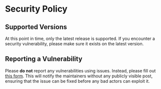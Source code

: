 # Security Policy

## Supported Versions

At this point in time, only the latest release is supported. If you encounter a security vulnerability, please make sure it exists on the latest version.

## Reporting a Vulnerability

Please **do not** report any vulnerabilities using issues. Instead, please fill out [this form](https://github.com/TechnikKEG/Displayed/security/advisories/new). This will notify the maintainers without any publicly visible post, ensuring that the issue can be fixed before any bad actors can exploit it.